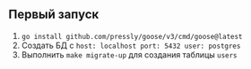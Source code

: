 ## Первый запуск
1. ```go install github.com/pressly/goose/v3/cmd/goose@latest```
2. Создать БД c ```host: localhost port: 5432 user: postgres``` 
3. Выполнить ```make migrate-up``` для создания таблицы ```users```
